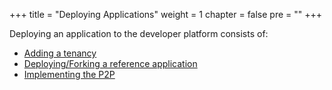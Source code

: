+++
title = "Deploying Applications"
weight = 1
chapter = false
pre = ""
+++

Deploying an application to the developer platform consists of:

* [Adding a tenancy](./tenancy)
* [Deploying/Forking a reference application](./reference-app)
* [Implementing the P2P](./p2p)